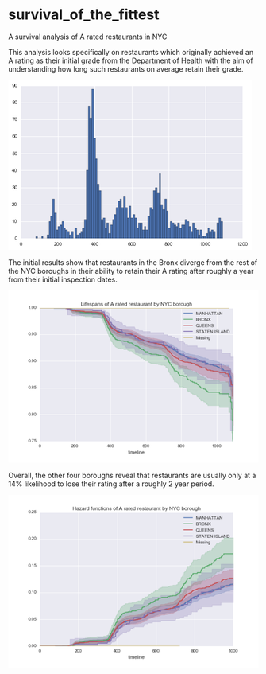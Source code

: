 # survival_of_the_fittest

A survival analysis of A rated restaurants in NYC

This analysis looks specifically on restaurants which originally achieved an A rating as their initial grade from the Department of Health with the aim of understanding how long such restaurants on average retain their grade.

![alt tag](https://github.com/andrewwowens/survival_of_the_fittest/blob/master/distribution_of_ratings_losses.png)

The initial results show that restaurants in the Bronx diverge from the rest of the NYC boroughs in their ability to retain their A rating after roughly a year from their initial inspection dates.

![alt tag](https://github.com/andrewwowens/survival_of_the_fittest/blob/master/Lifespans%20of%20A%20rated%20restaurant%20by%20NYC%20borough.png)

Overall, the other four boroughs reveal that restaurants are usually only at a 14% likelihood to lose their rating after a roughly 2 year period.

![alt tag](https://github.com/andrewwowens/survival_of_the_fittest/blob/master/Hazard%20functions%20of%20A%20rated%20restaurant%20by%20NYC%20borough.png)
